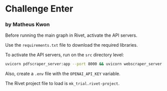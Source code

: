 # Challenge Enter
### by Matheus Kwon

Before running the main graph in Rivet, activate the API servers.

Use the `requirements.txt` file to download the required libraries.

To activate the API servers, run on the `src` directory level:

```bash
uvicorn pdfscraper_server:app --port 8000 && uvicorn webscraper_server:app --port 8001 && uvicorn macrodata_server:app --port 8002 && uvicorn report_server:app --port 8003
```

Also, create a `.env` file with the `OPENAI_API_KEY` variable.


The Rivet project file to load is `mk_trial.rivet-project`.